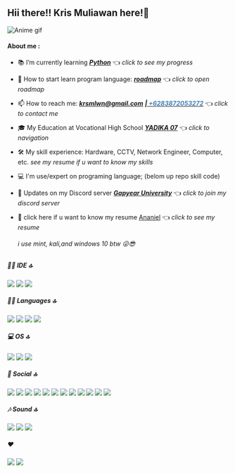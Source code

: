 ## Hii there!! Kris Muliawan here!👋

<!-- <img src = ./png/github-header-banner.png> -->

<img src="https://media.giphy.com/media/v1.Y2lkPWVjZjA1ZTQ3NjRkYWwxNXdyaWJ3MjJrMmtrbnRmanR3b3gxdGJzaG9zOGJqcjd0dCZlcD12MV9naWZzX3NlYXJjaCZjdD1n/JXibbAa7ysN9K/giphy.gif" alt="Anime gif" autoplay></img>

#### About me :

- 📚️ I’m currently learning [_**Python**_](https://github.com/Ananieltherain/Python) 👈 _click to see my progress_
- 💬 How to start learn program language: [_**roadmap**_](https://github.com/Ananieltherain/ROADMAP) 👈 _click to open roadmap_
- 📫 How to reach me: _**krsmlwn@gmail.com**_ [_**| <span style="color: steelblue;">+6283872053272</span>**_](https://wa.me/+6283872053272?text=Halo,%20saya%20menemukan%20kontak%20dari%20github%20Anda) 👈 _click to contact me_
- 🎓 My Education at Vocational High School [_**YADIKA 07**_](https://share.google/ueFmr8gNn2R3gO8o7) 👈 _click to navigation_
- 🛠 My skill experience: Hardware, CCTV, Network Engineer, Computer, etc.  _see my resume if u want to know my skills_
- 💻 I'm use/expert on programing language; (belom up repo skill code)
- 🔔 Updates on my Discord server [_**Gapyear University**_](https://discord.gg/UtT3WS6R) 👈 _click to join my discord server_
- 💼 click here if u want to know my resume [Ananiel](https://ananieltherain.github.io/Portofolio/) 👈 _click to see my resume_

  ###### i use mint, kali,and windows 10 btw 😜😎

<!-- ##### 🤖 Artificial Intelligence 🔝
<img src="https://img.shields.io/badge/ChatGPT-74aa9c?style=for-the-badge&logo=openai&logoColor=white" />
<img src="https://img.shields.io/badge/Claude-D97757?style=for-the-badge&logo=claude&logoColor=white" />
<img src="https://img.shields.io/badge/Google%20Gemini-8E75B2?style=for-the-badge&logo=googlegemini&logoColor=white" />
<img src="https://img.shields.io/badge/github%20copilot-000000?style=for-the-badge&logo=githubcopilot&logoColor=white" />

##### 📱 Contact 🔝
<img src="https://img.shields.io/badge/Gmail-D14836?style=for-the-badge&logo=gmail&logoColor=white" />
<img src="https://img.shields.io/badge/Telegram-2CA5E0?style=for-the-badge&logo=telegram&logoColor=white" />
<img src="https://img.shields.io/badge/WhatsApp-25D366?style=for-the-badge&logo=whatsapp&logoColor=white" />
<img src="https://img.shields.io/badge/Messenger-00B2FF?style=for-the-badge&logo=messenger&logoColor=white" />
<img src="https://img.shields.io/badge/Line-00C300?style=for-the-badge&logo=line&logoColor=white" /> -->

<!-- ##### ☁ Cloud 🔝
<img src="https://img.shields.io/badge/Alibaba_Cloud-FF6A00?style=for-the-badge&logo=alibabacloud&logoColor=white" />
<img src="https://img.shields.io/badge/Amazon_Web_Services-FF9900?style=for-the-badge&logo=amazonwebservices&logoColor=white" />
<img src="https://img.shields.io/badge/Azure_DevOps-0078D7?style=for-the-badge&logo=azure-devops&logoColor=white" />
<img src="https://img.shields.io/badge/Cloudflare-F38020?style=for-the-badge&logo=Cloudflare&logoColor=white" />
<img src="https://img.shields.io/badge/Cloudflare%20Pages-F38020?style=for-the-badge&logo=Cloudflare%20Pages&logoColor=white" />
<img src="https://img.shields.io/badge/Hostinger-673DE6?style=for-the-badge&logo=hostinger&logoColor=white" />
<img src="https://img.shields.io/badge/Vercel-000000?style=for-the-badge&logo=vercel&logoColor=white" /> -->


<!-- ##### 🚀 Frameworks & Library 🔝
<img src="https://img.shields.io/badge/Docker-2CA5E0?style=for-the-badge&logo=docker&logoColor=white" />
<img src="https://img.shields.io/badge/Flask-000000?style=for-the-badge&logo=flask&logoColor=white" />
<img src="https://img.shields.io/badge/GitHub%20Pages-222222?style=for-the-badge&logo=GitHub%20Pages&logoColor=white" />
<img src="https://img.shields.io/badge/Markdown-000000?style=for-the-badge&logo=markdown&logoColor=white" />
<img src="https://img.shields.io/badge/Xampp-F37623?style=for-the-badge&logo=xampp&logoColor=white" /> -->


<!-- ##### 🎮 Games 🔝
<img src="https://img.shields.io/badge/Epic%20Games-313131?style=for-the-badge&logo=Epic%20Games&logoColor=white" />
<img src="https://img.shields.io/badge/FIFA-B7312F?style=for-the-badge&logo=fifa&logoColor=white" />
<img src="https://img.shields.io/badge/PlayStation-003791?style=for-the-badge&logo=playstation&logoColor=white" />
<img src="https://img.shields.io/badge/Steam-000000?style=for-the-badge&logo=steam&logoColor=white" />
<img src="https://img.shields.io/badge/Valorant-fa4454?style=for-the-badge&logo=valorant&logoColor=white" /> -->

<!-- 
##### 🤜 Group 🔝
<img src="https://img.shields.io/badge/Discord-5865F2?style=for-the-badge&logo=discord&logoColor=white" />
<img src="https://img.shields.io/badge/Google%20Meet-00897B?style=for-the-badge&logo=google-meet&logoColor=white" />
<img src="https://img.shields.io/badge/Zoom-2D8CFF?style=for-the-badge&logo=zoom&logoColor=white" /> -->


##### 👩‍💻 IDE 🔝
<img src="https://img.shields.io/badge/Arduino_IDE-00979D?style=for-the-badge&logo=arduino&logoColor=white" />
<img src="https://img.shields.io/badge/VSCode-0078D4?style=for-the-badge&logo=visual%20studio%20code&logoColor=white" />
<img src="https://img.shields.io/badge/Visual_Studio_Code-0078D4?style=for-the-badge&logo=visual%20studio%20code&logoColor=white" />

##### 👩‍💻 Languages 🔝
<img src="https://img.shields.io/badge/C%2B%2B-00599C?style=for-the-badge&logo=c%2B%2B&logoColor=white" />
<img src="https://img.shields.io/badge/HTML5-E34F26?style=for-the-badge&logo=html5&logoColor=white" />
<img src="https://img.shields.io/badge/JavaScript-323330?style=for-the-badge&logo=javascript&logoColor=F7DF1E" />
<img src="https://img.shields.io/badge/Python-FFD43B?style=for-the-badge&logo=python&logoColor=blue" />

<!-- ##### 🧐 Linters 🔝
<img src="https://img.shields.io/badge/eslint-3A33D1?style=for-the-badge&logo=eslint&logoColor=white" />
<img src="https://img.shields.io/badge/prettier-1A2C34?style=for-the-badge&logo=prettier&logoColor=F7BA3E" /> -->

<!-- ##### 👨‍💻 Office 🔝
<img src="https://img.shields.io/badge/Google%20Docs-4285F4?style=for-the-badge&logo=google-docs&logoColor=white" />
<img src="https://img.shields.io/badge/Google%20Sheets-34A853?style=for-the-badge&logo=google-sheets&logoColor=white" />
<img src="https://img.shields.io/badge/Google%20Slides-FBBC04?style=for-the-badge&logo=google-slides&logoColor=black" />
<img src="https://img.shields.io/badge/LibreOffice-18A303?style=for-the-badge&logo=LibreOffice&logoColor=white" />
<img src="https://img.shields.io/badge/Microsoft_Excel-217346?style=for-the-badge&logo=microsoft-excel&logoColor=white" />
<img src="https://img.shields.io/badge/Microsoft_Office-D83B01?style=for-the-badge&logo=microsoft-office&logoColor=white" />
<img src="https://img.shields.io/badge/Microsoft_PowerPoint-B7472A?style=for-the-badge&logo=microsoft-powerpoint&logoColor=white" />
<img src="https://img.shields.io/badge/Microsoft_Word-2B579A?style=for-the-badge&logo=microsoft-word&logoColor=white" /> -->


##### 💻 OS 🔝
<img src="https://img.shields.io/badge/Android-3DDC84?style=for-the-badge&logo=android&logoColor=white" />
<img src="https://img.shields.io/badge/Kali_Linux-557C94?style=for-the-badge&logo=kali-linux&logoColor=white" />
<img src="https://img.shields.io/badge/Windows-0078D6?style=for-the-badge&logo=windows&logoColor=white" />


<!-- ##### 💡 Prototyping Platforms 🔝
<img src="https://img.shields.io/badge/Arduino-00979D?style=for-the-badge&logo=Arduino&logoColor=white" /> -->


<!-- ##### 🔒 Security Platforms 🔝
<img src="https://img.shields.io/badge/CISCO-1BA0D7?style=for-the-badge&logo=cisco&logoColor=white" />
<img src="https://img.shields.io/badge/HackTheBox-111927?style=for-the-badge&logo=Hack%20The%20Box&logoColor=9FEF00" />
<img src="https://img.shields.io/badge/TryHackMe-212C42?style=for-the-badge&logo=TryHackMe&logoColor=white" /> -->


<!-- ##### 🔒 Security Tools 🔝
<img src="https://img.shields.io/badge/Wireshark-1679A7?style=for-the-badge&logo=Wireshark&logoColor=white" />
<img src="https://img.shields.io/badge/metasploit-2596CD?style=for-the-badge&logo=metasploit&logoColor=white" /> -->

##### 👨 Social 🔝
<img src="https://img.shields.io/badge/Facebook-1877F2?style=for-the-badge&logo=facebook&logoColor=white" />
<img src="https://img.shields.io/badge/GitHub-100000?style=for-the-badge&logo=github&logoColor=white" />
<img src="https://img.shields.io/badge/GitLab-330F63?style=for-the-badge&logo=gitlab&logoColor=white" />
<img src="https://img.shields.io/badge/Instagram-E4405F?style=for-the-badge&logo=instagram&logoColor=white" />
<img src="https://img.shields.io/badge/LinkedIn-0077B5?style=for-the-badge&logo=linkedin&logoColor=white" />
<img src="https://img.shields.io/badge/linktree-39E09B?style=for-the-badge&logo=linktree&logoColor=white" />
<img src="https://img.shields.io/badge/Pinterest-%23E60023.svg?&style=for-the-badge&logo=Pinterest&logoColor=white" />
<img src="https://img.shields.io/badge/Quora-%23B92B27.svg?&style=for-the-badge&logo=Quora&logoColor=white" />
<img src="https://img.shields.io/badge/Threads-000000?style=for-the-badge&logo=Threads&logoColor=white" />
<img src="https://img.shields.io/badge/TikTok-000000?style=for-the-badge&logo=tiktok&logoColor=white" />
<img src="https://img.shields.io/badge/X-000000?style=for-the-badge&logo=x&logoColor=white" />
<img src="https://img.shields.io/badge/WhatsApp-25D366?style=for-the-badge&logo=WhatsApp&logoColor=white" />


##### 🎶 Sound 🔝
<img src="https://img.shields.io/badge/SoundCloud-FF3300?style=for-the-badge&logo=soundcloud&logoColor=white" />
<img src="https://img.shields.io/badge/Spotify-1ED760?&style=for-the-badge&logo=spotify&logoColor=white" />
<img src="https://img.shields.io/badge/YouTube_Music-FF0000?style=for-the-badge&logo=youtube-music&logoColor=white" />


<!-- ##### 🎞 Streaming 🔝
<img src="https://img.shields.io/badge/Plex-EBAF00?style=for-the-badge&logo=plex&logoColor=white" />
<img src="https://img.shields.io/badge/Netflix-E50914?style=for-the-badge&logo=netflix&logoColor=white" />
<img src="https://img.shields.io/badge/Crunchyroll-F47521?style=for-the-badge&logo=crunchyroll&logoColor=white" />
<img src="https://img.shields.io/badge/Facebook_Gaming-005FED?style=for-the-badge&logo=facebook-gaming&logoColor=white" />
<img src="https://img.shields.io/badge/Twitch-9146FF?style=for-the-badge&logo=twitch&logoColor=white" />
<img src="https://img.shields.io/badge/YouTube-FF0000?style=for-the-badge&logo=youtube&logoColor=white" />
<img src="https://img.shields.io/badge/YouTube_Gaming-FF0000?style=for-the-badge&logo=youtube-gaming&logoColor=white" /> -->


<!-- ##### 💻 Terminal 🔝
<img src="https://img.shields.io/badge/GIT-E44C30?style=for-the-badge&logo=git&logoColor=white" />
<img src="https://img.shields.io/badge/powershell-5391FE?style=for-the-badge&logo=powershell&logoColor=white" />
<img src="https://img.shields.io/badge/windows%20terminal-4D4D4D?style=for-the-badge&logo=windows%20terminal&logoColor=white" /> -->


<!-- ##### 💻 Virtualization 🔝
<img src="https://img.shields.io/badge/Docker%20Compose-2496ED?style=for-the-badge&logo=docker&logoColor=white" />
<img src="https://img.shields.io/badge/VirtualBox-21416b?style=for-the-badge&logo=VirtualBox&logoColor=white" />
<img src="https://img.shields.io/badge/VMware-231f20?style=for-the-badge&logo=VMware&logoColor=white" /> -->


<!-- ##### 🌐 Web Browsers 🔝
<img src="https://img.shields.io/badge/Brave-FF1B2D?style=for-the-badge&logo=Brave&logoColor=white" />
<img src="https://img.shields.io/badge/DuckDuckGo-DE5833?style=for-the-badge&logo=DuckDuckGo&logoColor=white" />
<img src="https://img.shields.io/badge/Firefox_Browser-FF7139?style=for-the-badge&logo=Firefox-Browser&logoColor=white" />
<img src="https://img.shields.io/badge/Google_chrome-4285F4?style=for-the-badge&logo=Google-chrome&logoColor=white" />
<img src="https://img.shields.io/badge/Microsoft_Edge-0078D7?style=for-the-badge&logo=Microsoft-edge&logoColor=white" />
<img src="https://img.shields.io/badge/Opera-FF1B2D?style=for-the-badge&logo=Opera&logoColor=white" />
<img src="https://img.shields.io/badge/Tor_Browser-7D4698?style=for-the-badge&logo=Tor-Browser&logoColor=white" /> -->


<!-- ##### 🥅 Work/Jobs 🔝
<img src="https://img.shields.io/badge/fiverr-1DBF73?style=for-the-badge&logo=fiverr&logoColor=white" />
<img src="https://img.shields.io/badge/Freelancer-29B2FE?style=for-the-badge&logo=Freelancer&logoColor=white" />
<img src="https://img.shields.io/badge/Indeed-003A9B?style=for-the-badge&logo=Indeed&logoColor=white" /> -->


<!-- ##### 💻 Workspace Spec 🔝
<img src="https://img.shields.io/badge/hp%20laptop-0096D6?style=for-the-badge&logo=hp&logoColor=white" />
<img src="https://img.shields.io/badge/lenovo%20laptop-E2231A?style=for-the-badge&logo=lenovo&logoColor=white" />


## -->

















<!-- icon https://github.com/tandpfun/skill-icons -->

<!-- ![sigma](https://media.giphy.com/media/v1.Y2lkPTc5MGI3NjExbDc5aDMzeWYyYnZmNHV1amMzN2h6ZzRzem84MmtmMjVsMWN3cDVhaSZlcD12MV9naWZzX3NlYXJjaCZjdD1n/5nlSnszq7qvWTYm1rm/giphy.gif) -->


##### ❤ 
<img src="https://img.shields.io/badge/Ko--fi-F16061?style=for-the-badge&logo=ko-fi&logoColor=white" />
<img src="https://img.shields.io/badge/sponsor-30363D?style=for-the-badge&logo=GitHub-Sponsors&logoColor=#white" 






























<!-- **Ananieltherain/Ananieltherain** is a ✨ _special_ ✨ repository because its `README.md` (this file) appears on your GitHub profile.

Here are some ideas to get you started:

- 🔭 I’m currently working on ...
- 🌱 I’m currently learning ...
- 👯 I’m looking to collaborate on ...
- 🤔 I’m looking for help with ...
- 💬 Ask me about ...
- 📫 How to reach me: ...
- 😄 Pronouns: ...
- ⚡ Fun fact: ...
--> 
